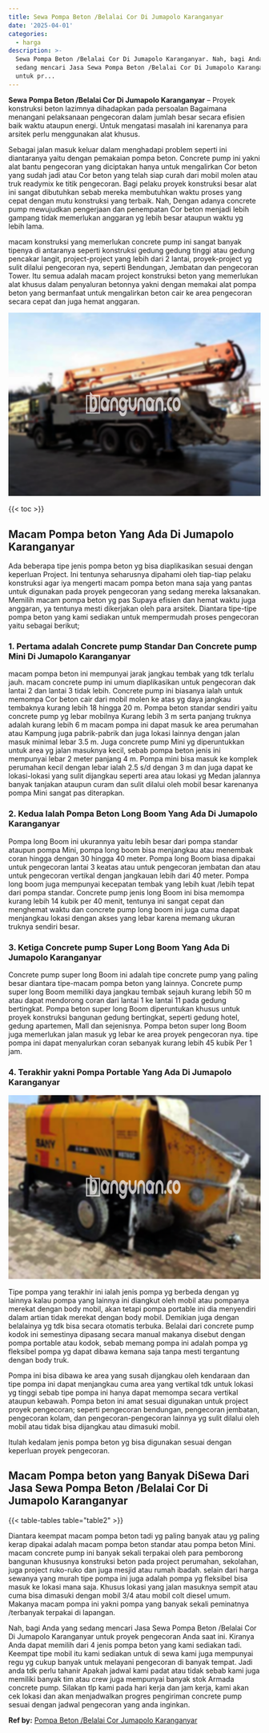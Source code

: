 ```yaml
---
title: Sewa Pompa Beton /Belalai Cor Di Jumapolo Karanganyar
date: '2025-04-01'
categories:
  - harga
description: >-
  Sewa Pompa Beton /Belalai Cor Di Jumapolo Karanganyar. Nah, bagi Anda yang
  sedang mencari Jasa Sewa Pompa Beton /Belalai Cor Di Jumapolo Karanganyar
  untuk pr...
---
```


**Sewa Pompa Beton /Belalai Cor Di Jumapolo Karanganyar** – Proyek konstruksi beton lazimnya dihadapkan pada persoalan Bagaimana menangani pelaksanaan pengecoran dalam jumlah besar secara efisien baik waktu ataupun energi. Untuk mengatasi masalah ini karenanya para arsitek perlu menggunakan alat khusus.

Sebagai jalan masuk keluar dalam menghadapi problem seperti ini diantaranya yaitu dengan pemakaian pompa beton. Concrete pump ini yakni alat bantu pengecoran yang diciptakan hanya untuk mengalirkan Cor beton yang sudah jadi atau Cor beton yang telah siap curah dari mobil molen atau truk readymix ke titik pengecoran. Bagi pelaku proyek konstruksi besar alat ini sangat dibutuhkan sebab mereka membutuhkan waktu proses yang cepat dengan mutu konstruksi yang terbaik. Nah, Dengan adanya concrete pump mewujudkan pengerjaan dan penempatan Cor beton menjadi lebih gampang tidak memerlukan anggaran yg lebih besar ataupun waktu yg lebih lama.

macam konstruksi yang memerlukan concrete pump ini sangat banyak tipenya di antaranya seperti konstruksi gedung gedung tinggi atau gedung pencakar langit, project-project yang lebih dari 2 lantai, proyek-project yg sulit dilalui pengecoran nya, seperti Bendungan, Jembatan dan pengecoran Tower. Itu semua adalah macam project konstruksi beton yang memerlukan alat khusus dalam penyaluran betonnya yakni dengan memakai alat pompa beton yang bermanfaat untuk mengalirkan beton cair ke area pengecoran secara cepat dan juga hemat anggaran.

![Sewa Pompa Beton /Belalai Cor Di Jumapolo Karanganyar](/images/sewa-concrete-pump-40.png)

{{< toc >}}

## Macam Pompa beton Yang Ada Di Jumapolo Karanganyar

Ada beberapa tipe jenis pompa beton yg bisa diaplikasikan sesuai dengan keperluan Project. Ini tentunya seharusnya dipahami oleh tiap-tiap pelaku konstruksi agar iya mengerti macam pompa beton mana saja yang pantas untuk digunakan pada proyek pengecoran yang sedang mereka laksanakan. Memilih macam pompa beton yg pas Supaya efisien dan hemat waktu juga anggaran, ya tentunya mesti dikerjakan oleh para arsitek. Diantara tipe-tipe pompa beton yang kami sediakan untuk mempermudah proses pengecoran yaitu sebagai berikut;

### 1\. Pertama adalah Concrete pump Standar Dan Concrete pump Mini Di Jumapolo Karanganyar

macam pompa beton ini mempunyai jarak jangkau tembak yang tdk terlalu jauh. macam concrete pump ini umum diaplikasikan untuk pengecoran dak lantai 2 dan lantai 3 tidak lebih. Concrete pump ini biasanya ialah untuk memompa Cor beton cair dari mobil molen ke atas yg daya jangkau tembaknya kurang lebih 18 hingga 20 m. Pompa beton standar sendiri yaitu concrete pump yg lebar mobilnya Kurang lebih 3 m serta panjang truknya adalah kurang lebih 6 m macam pompa ini dapat masuk ke area perumahan atau Kampung juga pabrik-pabrik dan juga lokasi lainnya dengan jalan masuk minimal lebar 3.5 m. Juga concrete pump Mini yg diperuntukkan untuk area yg jalan masuknya kecil, sebab pompa beton jenis ini mempunyai lebar 2 meter panjang 4 m. Pompa mini bisa masuk ke komplek perumahan kecil dengan lebar ialah 2.5 s/d dengan 3 m dan juga dapat ke lokasi-lokasi yang sulit dijangkau seperti area atau lokasi yg Medan jalannya banyak tanjakan ataupun curam dan sulit dilalui oleh mobil besar karenanya pompa Mini sangat pas diterapkan.

### 2\. Kedua Ialah Pompa Beton Long Boom Yang Ada Di Jumapolo Karanganyar

Pompa long Boom ini ukurannya yaitu lebih besar dari pompa standar ataupun pompa Mini, pompa long boom bisa menjangkau atau menembak coran hingga dengan 30 hingga 40 meter. Pompa long Boom biasa dipakai untuk pengecoran lantai 3 keatas atau untuk pengecoran jembatan dan atau untuk pengecoran vertikal dengan jangkauan lebih dari 40 meter. Pompa long boom juga mempunyai kecepatan tembak yang lebih kuat /lebih tepat dari pompa standar. Concrete pump jenis long Boom ini bisa memompa kurang lebih 14 kubik per 40 menit, tentunya ini sangat cepat dan menghemat waktu dan concrete pump long boom ini juga cuma dapat menjangkau lokasi dengan akses yang lebar karena memang ukuran truknya sendiri besar.

### 3\. Ketiga Concrete pump Super Long Boom Yang Ada Di Jumapolo Karanganyar

Concrete pump super long Boom ini adalah tipe concrete pump yang paling besar diantara tipe-macam pompa beton yang lainnya. Concrete pump super long Boom memiliki daya jangkau tembak sejauh kurang lebih 50 m atau dapat mendorong coran dari lantai 1 ke lantai 11 pada gedung bertingkat. Pompa beton super long Boom diperuntukan khusus untuk proyek konstruksi bangunan gedung bertingkat, seperti gedung hotel, gedung apartemen, Mall dan sejenisnya. Pompa beton super long Boom juga memerlukan jalan masuk yg lebar ke area proyek pengecoran nya. tipe pompa ini dapat menyalurkan coran sebanyak kurang lebih 45 kubik Per 1 jam.

### 4\. Terakhir yakni Pompa Portable Yang Ada Di Jumapolo Karanganyar

![Sewa Pompa Beton /Belalai Cor Di Jumapolo Karanganyar](/images/sewa-concrete-pump-30.png)

Tipe pompa yang terakhir ini ialah jenis pompa yg berbeda dengan yg lainnya kalau pompa yang lainnya ini diangkut oleh mobil atau pompanya merekat dengan body mobil, akan tetapi pompa portable ini dia menyendiri dalam artian tidak merekat dengan body mobil. Demikian juga dengan belalainya yg tdk bisa secara otomatis terbuka. Belalai dari concrete pump kodok ini semestinya dipasang secara manual makanya disebut dengan pompa portable atau kodok, sebab memang pompa ini adalah pompa yg fleksibel pompa yg dapat dibawa kemana saja tanpa mesti tergantung dengan body truk.

Pompa ini bisa dibawa ke area yang susah dijangkau oleh kendaraan dan tipe pompa ini dapat menjangkau cuma area yang vertikal tdk untuk lokasi yg tinggi sebab tipe pompa ini hanya dapat memompa secara vertikal ataupun kebawah. Pompa beton ini amat sesuai digunakan untuk project proyek pengecoran; seperti pengecoran bendungan, pengecoran jembatan, pengecoran kolam, dan pengecoran-pengecoran lainnya yg sulit dilalui oleh mobil atau tidak bisa dijangkau atau dimasuki mobil.

Itulah kedalam jenis pompa beton yg bisa digunakan sesuai dengan keperluan proyek pengecoran.

## Macam Pompa beton yang Banyak DiSewa Dari Jasa Sewa Pompa Beton /Belalai Cor Di Jumapolo Karanganyar

{{< table-tables table="table2" >}}

Diantara keempat macam pompa beton tadi yg paling banyak atau yg paling kerap dipakai adalah macam pompa beton standar atau pompa beton Mini. macam concrete pump ini banyak sekali terpakai oleh para pemborong bangunan khususnya konstruksi beton pada project perumahan, sekolahan, juga project ruko-ruko dan juga mesjid atau rumah ibadah. selain dari harga sewanya yang murah tipe pompa ini juga adalah pompa yg fleksibel bisa masuk ke lokasi mana saja. Khusus lokasi yang jalan masuknya sempit atau cuma bisa dimasuki dengan mobil 3/4 atau mobil colt diesel umum. Makanya macam pompa ini yakni pompa yang banyak sekali peminatnya /terbanyak terpakai di lapangan.

Nah, bagi Anda yang sedang mencari Jasa Sewa Pompa Beton /Belalai Cor Di Jumapolo Karanganyar untuk proyek pengecoran Anda saat ini. Kiranya Anda dapat memilih dari 4 jenis pompa beton yang kami sediakan tadi. Keempat tipe mobil itu kami sediakan untuk di sewa kami juga mempunyai regu yg cukup banyak untuk melayani pengecoran di banyak tempat. Jadi anda tdk perlu tahanir Apakah jadwal kami padat atau tidak sebab kami juga memiliki banyak tim atau crew juga mempunyai banyak stok Armada concrete pump. Silakan tlp kami pada hari kerja dan jam kerja, kami akan cek lokasi dan akan menjadwalkan progres pengiriman concrete pump sesuai dengan jadwal pengecoran yang anda inginkan.

**Ref by:** [Pompa Beton /Belalai Cor Jumapolo Karanganyar](https://id.wikipedia.org/wiki/Pompa)
